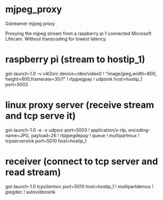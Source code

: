# mjpeg_proxy
Gstreamer mjpeg proxy

Proxying the mjpeg stream from a raspberry pi 1 connected Microsoft Lifecam. Without transcoding for lowest latency.

# raspberry pi (stream to hostip_1)
gst-launch-1.0 -v v4l2src device=/dev/video0  ! "image/jpeg,width=800, height=600,framerate=30/1" ! rtpjpegpay ! udpsink host=hostip_1 port=5003

# linux proxy server (receive stream and tcp serve it)
gst-launch-1.0 -e -v udpsrc port=5003 ! application/x-rtp, encoding-name=JPG, payload=26 ! rtpjpegdepay ! queue ! multipartmux ! tcpserversink port=5010 host=hostip_1

# receiver (connect to tcp server and read stream)
gst-launch-1.0 tcpclientsrc port=5010 host=hostip_1 ! multipartdemux ! jpegdec ! autovideosink
